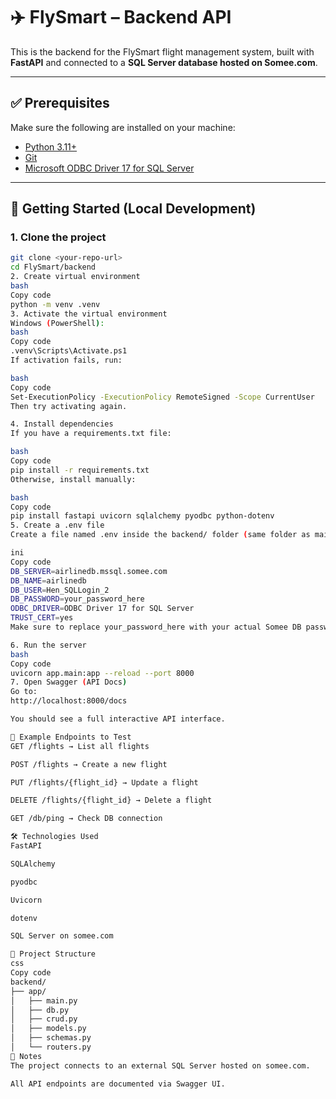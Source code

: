 # ✈️ FlySmart – Backend API

This is the backend for the FlySmart flight management system, built with **FastAPI** and connected to a **SQL Server database hosted on Somee.com**.

---

## ✅ Prerequisites

Make sure the following are installed on your machine:

- [Python 3.11+](https://www.python.org/downloads/)
- [Git](https://git-scm.com/downloads)
- [Microsoft ODBC Driver 17 for SQL Server](https://learn.microsoft.com/en-us/sql/connect/odbc/download-odbc-driver-for-sql-server)

---

## 🚀 Getting Started (Local Development)

### 1. Clone the project
```bash
git clone <your-repo-url>
cd FlySmart/backend
2. Create virtual environment
bash
Copy code
python -m venv .venv
3. Activate the virtual environment
Windows (PowerShell):
bash
Copy code
.venv\Scripts\Activate.ps1
If activation fails, run:

bash
Copy code
Set-ExecutionPolicy -ExecutionPolicy RemoteSigned -Scope CurrentUser
Then try activating again.

4. Install dependencies
If you have a requirements.txt file:

bash
Copy code
pip install -r requirements.txt
Otherwise, install manually:

bash
Copy code
pip install fastapi uvicorn sqlalchemy pyodbc python-dotenv
5. Create a .env file
Create a file named .env inside the backend/ folder (same folder as main.py) and fill in:

ini
Copy code
DB_SERVER=airlinedb.mssql.somee.com
DB_NAME=airlinedb
DB_USER=Hen_SQLLogin_2
DB_PASSWORD=your_password_here
ODBC_DRIVER=ODBC Driver 17 for SQL Server
TRUST_CERT=yes
Make sure to replace your_password_here with your actual Somee DB password.

6. Run the server
bash
Copy code
uvicorn app.main:app --reload --port 8000
7. Open Swagger (API Docs)
Go to:
http://localhost:8000/docs

You should see a full interactive API interface.

🧪 Example Endpoints to Test
GET /flights → List all flights

POST /flights → Create a new flight

PUT /flights/{flight_id} → Update a flight

DELETE /flights/{flight_id} → Delete a flight

GET /db/ping → Check DB connection

🛠 Technologies Used
FastAPI

SQLAlchemy

pyodbc

Uvicorn

dotenv

SQL Server on somee.com

📁 Project Structure
css
Copy code
backend/
├── app/
│   ├── main.py
│   ├── db.py
│   ├── crud.py
│   ├── models.py
│   ├── schemas.py
│   └── routers.py
📌 Notes
The project connects to an external SQL Server hosted on somee.com.

All API endpoints are documented via Swagger UI.

